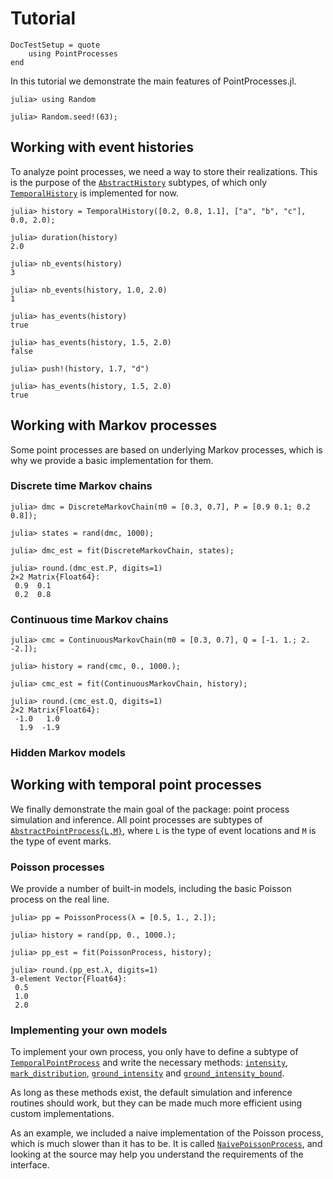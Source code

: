 # Tutorial

```@meta
DocTestSetup = quote
    using PointProcesses
end
```

In this tutorial we demonstrate the main features of PointProcesses.jl.

```jldoctest tuto
julia> using Random

julia> Random.seed!(63);
```

## Working with event histories

To analyze point processes, we need a way to store their realizations. This is the purpose of the [`AbstractHistory`](@ref) subtypes, of which only [`TemporalHistory`](@ref) is implemented for now.

```jldoctest tuto
julia> history = TemporalHistory([0.2, 0.8, 1.1], ["a", "b", "c"], 0.0, 2.0);

julia> duration(history)
2.0

julia> nb_events(history)
3

julia> nb_events(history, 1.0, 2.0)
1

julia> has_events(history)
true

julia> has_events(history, 1.5, 2.0)
false

julia> push!(history, 1.7, "d")

julia> has_events(history, 1.5, 2.0)
true
```

## Working with Markov processes

Some point processes are based on underlying Markov processes, which is why we provide a basic implementation for them.

### Discrete time Markov chains

```jldoctest tuto
julia> dmc = DiscreteMarkovChain(π0 = [0.3, 0.7], P = [0.9 0.1; 0.2 0.8]);

julia> states = rand(dmc, 1000);

julia> dmc_est = fit(DiscreteMarkovChain, states);

julia> round.(dmc_est.P, digits=1)
2×2 Matrix{Float64}:
 0.9  0.1
 0.2  0.8
```

### Continuous time Markov chains

```jldoctest tuto
julia> cmc = ContinuousMarkovChain(π0 = [0.3, 0.7], Q = [-1. 1.; 2. -2.]);

julia> history = rand(cmc, 0., 1000.);

julia> cmc_est = fit(ContinuousMarkovChain, history);

julia> round.(cmc_est.Q, digits=1)
2×2 Matrix{Float64}:
 -1.0   1.0
  1.9  -1.9
```

### Hidden Markov models

## Working with temporal point processes

We finally demonstrate the main goal of the package: point process simulation and inference. All point processes are subtypes of [`AbstractPointProcess{L,M}`](@ref), where `L` is the type of event locations and `M` is the type of event marks.

### Poisson processes

We provide a number of built-in models, including the basic Poisson process on the real line.

```jldoctest tuto
julia> pp = PoissonProcess(λ = [0.5, 1., 2.]);

julia> history = rand(pp, 0., 1000.);

julia> pp_est = fit(PoissonProcess, history);

julia> round.(pp_est.λ, digits=1)
3-element Vector{Float64}:
 0.5
 1.0
 2.0
```

### Implementing your own models

To implement your own process, you only have to define a subtype of [`TemporalPointProcess`](@ref) and write the necessary methods: [`intensity`](@ref), [`mark_distribution`](@ref), [`ground_intensity`](@ref) and [`ground_intensity_bound`](@ref).

As long as these methods exist, the default simulation and inference routines should work, but they can be made much more efficient using custom implementations.

As an example, we included a naive implementation of the Poisson process, which is much slower than it has to be. It is called [`NaivePoissonProcess`](@ref), and looking at the source may help you understand the requirements of the interface.